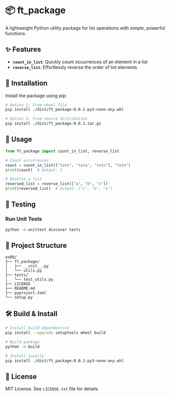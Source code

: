 # 📦 ft_package

A lightweight Python utility package for list operations with simple, powerful functions.

## ✨ Features

- **`count_in_list`**: Quickly count occurrences of an element in a list
- **`reverse_list`**: Effortlessly reverse the order of list elements

## 🚀 Installation

Install the package using pip:

```bash
# Option 1: From wheel file
pip install ./dist/ft_package-0.0.1-py3-none-any.whl

# Option 2: From source distribution
pip install ./dist/ft_package-0.0.1.tar.gz
```

## 🔧 Usage

```python
from ft_package import count_in_list, reverse_list

# Count occurrences
count = count_in_list(["toto", "tata", "toto"], "toto")
print(count)  # Output: 2

# Reverse a list
reversed_list = reverse_list(["a", "b", "c"])
print(reversed_list)  # Output: ["c", "b", "a"]
```

## 🧪 Testing

### Run Unit Tests
```bash
python -m unittest discover tests
```

## 📂 Project Structure

```
ex09/
├── ft_package/
│   ├── __init__.py
│   └── utils.py
├── tests/
│   └── test_utils.py
├── LICENSE
├── README.md
├── pyproject.toml
└── setup.py
```

## 🛠 Build & Install

```bash
# Install build dependencies
pip install --upgrade setuptools wheel build

# Build package
python -m build

# Install locally
pip install ./dist/ft_package-0.0.1-py3-none-any.whl
```

## 📄 License

MIT License. See `LICENSE.txt` file for details.
